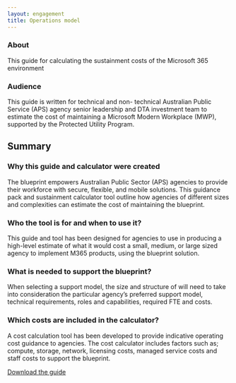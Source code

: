 ```yaml
--- 
layout: engagement 
title: Operations model
---
```



### About
This guide for calculating the sustainment costs of the Microsoft 365 environment

### Audience
This guide is written for technical and non- technical Australian Public Service (APS) agency senior leadership and DTA investment team to estimate the cost of maintaining a Microsoft Modern Workplace (MWP), supported by the Protected Utility Program.

## Summary

### Why this guide and calculator were created

The blueprint empowers Australian Public Sector (APS) agencies to provide their workforce with secure, flexible, and mobile solutions. This guidance pack and sustainment calculator tool outline how agencies of different sizes and complexities can estimate the cost of maintaining the blueprint.

### Who the tool is for and when to use it?

This guide and tool has been designed for agencies to use in producing a high-level estimate of what it would cost a small, medium, or large sized agency to implement M365 products, using the blueprint solution.

### What is needed to support the blueprint?

When selecting a support model, the size and structure of will need to take into consideration the particular agency’s preferred support model, technical requirements, roles and capabilities, required FTE and costs.

### Which costs are included in the calculator?

A cost calculation tool has been developed to provide indicative operating cost guidance to agencies. The cost calculator includes factors such as; compute, storage, network, licensing costs, managed service costs and staff costs to support the blueprint.


[Download the guide](/assets/files/pdf/dta-pub-op-model-guide.pdf)